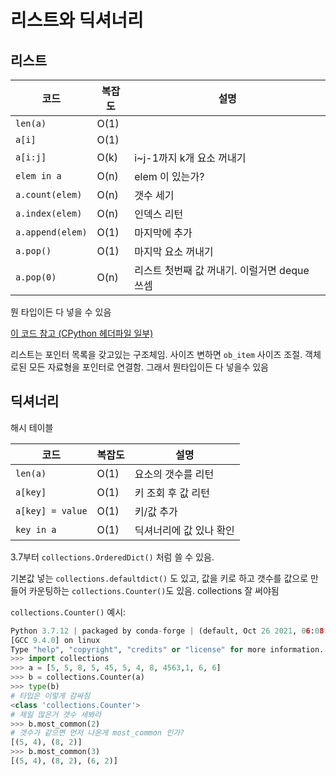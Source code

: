 # 리스트와 딕셔너리

## 리스트

| 코드             | 복잡도 | 설명                                         |
| ---------------- | ------ | -------------------------------------------- |
| `len(a)`         | O(1)   |                                              |
| `a[i]`           | O(1)   |                                              |
| `a[i:j]`         | O(k)   | i~j-1까지 k개 요소 꺼내기                    |
| `elem in a`      | O(n)   | elem 이 있는가?                              |
| `a.count(elem)`  | O(n)   | 갯수 세기                                    |
| `a.index(elem)`  | O(n)   | 인덱스 리턴                                  |
| `a.append(elem)` | O(1)   | 마지막에 추가                                |
| `a.pop()`        | O(1)   | 마지막 요소 꺼내기                           |
| `a.pop(0)`       | O(n)   | 리스트 첫번째 값 꺼내기. 이럴거면 deque 쓰셈 |

뭔 타입이든 다 넣을 수 있음

[이 코드 참고 (CPython 헤더파일 일부)](https://github.com/python/cpython/blob/2653b82c1a44371ad0da6b5a1101abbda4acd2d3/Include/cpython/listobject.h#L5-L22)

리스트는 포인터 목록을 갖고있는 구조체임. 사이즈 변하면 `ob_item` 사이즈 조절. 객체로된 모든 자료형을 포인터로 연결함. 그래서 뭔타입이든 다 넣을수 있음

## 딕셔너리

해시 테이블

| 코드             | 복잡도 | 설명                    |
| ---------------- | ------ | ----------------------- |
| `len(a)`         | O(1)   | 요소의 갯수를 리턴      |
| `a[key]`         | O(1)   | 키 조회 후 값 리턴      |
| `a[key] = value` | O(1)   | 키/값 추가              |
| `key in a`       | O(1)   | 딕셔너리에 값 있나 확인 |

3.7부터 `collections.OrderedDict()` 처럼 쓸 수 있음.

기본값 넣는 `collections.defaultdict()` 도 있고, 값을 키로 하고 갯수를 값으로 만들어 카운팅하는 `collections.Counter()`도 있음. collections 잘 써야됨

`collections.Counter()` 예시:

```python
Python 3.7.12 | packaged by conda-forge | (default, Oct 26 2021, 06:08:21)
[GCC 9.4.0] on linux
Type "help", "copyright", "credits" or "license" for more information.
>>> import collections
>>> a = [5, 5, 8, 5, 45, 5, 4, 8, 4563,1, 6, 6]
>>> b = collections.Counter(a)
>>> type(b)
# 타입은 이렇게 감싸짐
<class 'collections.Counter'>
# 제일 많은거 갯수 세봐라
>>> b.most_common(2)
# 갯수가 같으면 먼저 나온게 most_common 인가?
[(5, 4), (8, 2)]
>>> b.most_common(3)
[(5, 4), (8, 2), (6, 2)]
```


